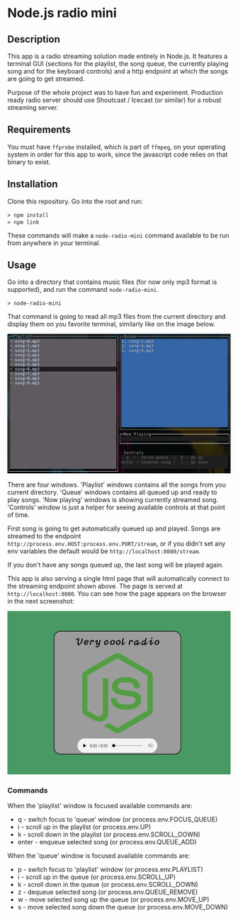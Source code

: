 # Node.js radio mini

## Description
This app is a radio streaming solution made entirely in Node.js. It features a terminal GUI (sections for the playlist, the song queue, the currently playing song and for the keyboard controls) and a http endpoint at which the songs are going to get streamed.

Purpose of the whole project was to have fun and experiment. Production ready radio server should use Shoutcast / Icecast (or similar) for a robust streaming server.

## Requirements
You must have `ffprobe` installed, which is part of `ffmpeg`, on your operating system in order for this app to work, since the javascript code relies on that binary to exist.

## Installation
Clone this repository. Go into the root and run:
```
> npm install
> npm link
```
These commands will make a `node-radio-mini` command available to be run from anywhere in your terminal.

## Usage
Go into a directory that contains music files (for now only mp3 format is supported), and run the command `node-radio-mini`.
```
> node-radio-mini
```
That command is going to read all mp3 files from the current directory and display them on you favorite terminal, similarly like on the image below.

![screenshot](/screenshot.png)

There are four windows. 'Playlist' windows contains all the songs from you current directory. 'Queue' windows contains all queued up and ready to play songs. 'Now playing' windows is showing currently streamed song. 'Controls' window is just a helper for seeing available controls at that point of time.

First song is going to get automatically queued up and played. Songs are streamed to the endpoint `http://process.env.HOST:process.env.PORT/stream`, or if you didn't set any env variables the default would be `http://localhost:8080/stream`.

If you don't have any songs queued up, the last song will be played again.

This app is also serving a single html page that will automatically connect to the streaming endpoint shown above. The page is served at `http://localhost:8080`. You can see how the page appears on the browser in the next screenshot:

![screenshot](/screenshot2.png)

### Commands

When the 'playlist' window is focused available commands are:
- q - switch focus to 'queue' window (or process.env.FOCUS_QUEUE)
- i - scroll up in the playlist (or process.env.UP)
- k - scroll down in the playlist (or process.env.SCROLL_DOWN)
- enter - enqueue selected song (or process.env.QUEUE_ADD)

When the 'queue' window is focused available commands are:
- p - switch focus to 'playlist' window (or process.env.PLAYLIST)
- i - scroll up in the queue (or process.env.SCROLL_UP)
- k - scroll down in the queue (or process.env.SCROLL_DOWN)
- z - dequeue selected song (or process.env.QUEUE_REMOVE)
- w - move selected song up the queue (or process.env.MOVE_UP)
- s - move selected song down the queue (or process.env.MOVE_DOWN)
